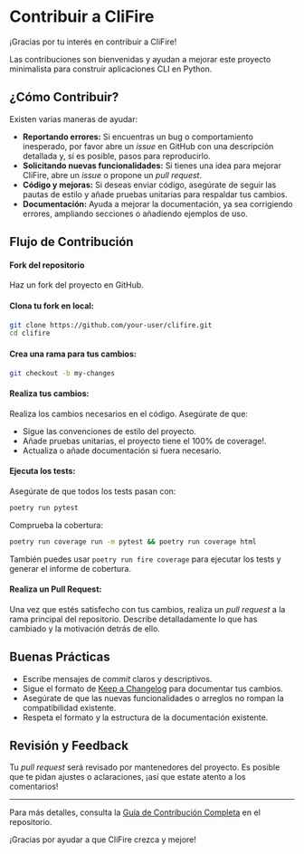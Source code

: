 # Contribuir a CliFire

¡Gracias por tu interés en contribuir a CliFire!

Las contribuciones son bienvenidas y ayudan a mejorar este proyecto minimalista para construir aplicaciones CLI en Python.

## ¿Cómo Contribuir?

Existen varias maneras de ayudar:

- **Reportando errores:** Si encuentras un bug o comportamiento inesperado, por favor abre un *issue* en GitHub con una descripción detallada y, si es posible, pasos para reproducirlo.
- **Solicitando nuevas funcionalidades:** Si tienes una idea para mejorar CliFire, abre un *issue* o propone un *pull request*.
- **Código y mejoras:** Si deseas enviar código, asegúrate de seguir las pautas de estilo y añade pruebas unitarias para respaldar tus cambios.
- **Documentación:** Ayuda a mejorar la documentación, ya sea corrigiendo errores, ampliando secciones o añadiendo ejemplos de uso.

## Flujo de Contribución

#### **Fork del repositorio**
   Haz un fork del proyecto en GitHub.

#### **Clona tu fork en local:**
   ```bash
   git clone https://github.com/your-user/clifire.git
   cd clifire
   ```

#### **Crea una rama para tus cambios:**
   ```bash
   git checkout -b my-changes
   ```

#### **Realiza tus cambios:**

   Realiza los cambios necesarios en el código. Asegúrate de que:

   * Sigue las convenciones de estilo del proyecto.
   * Añade pruebas unitarias, el proyecto tiene el 100% de coverage!.
   * Actualiza o añade documentación si fuera necesario.

#### **Ejecuta los tests:**
   Asegúrate de que todos los tests pasan con:
   ```bash
   poetry run pytest
   ```
   Comprueba la cobertura:
   ```bash
   poetry run coverage run -m pytest && poetry run coverage html
   ```

   También puedes usar `poetry run fire coverage` para ejecutar los tests y generar el informe de cobertura.

#### **Realiza un Pull Request:**
   Una vez que estés satisfecho con tus cambios, realiza un *pull request* a la rama principal del repositorio. Describe detalladamente lo que has cambiado y la motivación detrás de ello.

## Buenas Prácticas

- Escribe mensajes de *commit* claros y descriptivos.
- Sigue el formato de [Keep a Changelog](https://keepachangelog.com/en/1.0.0/) para documentar tus cambios.
- Asegúrate de que las nuevas funcionalidades o arreglos no rompan la compatibilidad existente.
- Respeta el formato y la estructura de la documentación existente.

## Revisión y Feedback

Tu *pull request* será revisado por mantenedores del proyecto. Es posible que te pidan ajustes o aclaraciones, ¡así que estate atento a los comentarios!

---

Para más detalles, consulta la [Guía de Contribución Completa](CONTRIBUTING.md) en el repositorio.

¡Gracias por ayudar a que CliFire crezca y mejore!
